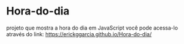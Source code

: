 # Hora-do-dia
projeto que mostra a hora do dia em JavaScript
você pode acessa-lo através do link: https://erickggarcia.github.io/Hora-do-dia/
